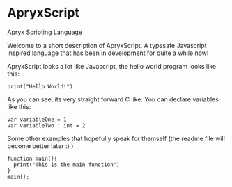 # ApryxScript
Apryx Scripting Language

Welcome to a short description of ApryxScript. A typesafe Javascript inspired language that has been in development for quite a while now!

ApryxScript looks a lot like Javascript, the hello world program looks like this:
```
print("Hello World!")
```

As you can see, its very straight forward C like. You can declare variables like this:
```
var variableOne = 1
var variableTwo : int = 2
```

Some other examples that hopefully speak for themself (the readme file will become better later :) )

```
function main(){
  print("This is the main function")
}
main();
```
